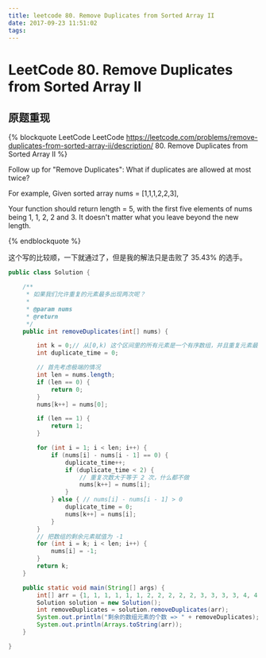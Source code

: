 ```yaml
---
title: leetcode 80. Remove Duplicates from Sorted Array II
date: 2017-09-23 11:51:02
tags:
---
```



# LeetCode 80. Remove Duplicates from Sorted Array II

## 原题重现

{% blockquote LeetCode LeetCode https://leetcode.com/problems/remove-duplicates-from-sorted-array-ii/description/ 80. Remove Duplicates from Sorted Array II %}


Follow up for "Remove Duplicates":
What if duplicates are allowed at most twice?

For example,
Given sorted array nums = [1,1,1,2,2,3],

Your function should return length = 5, with the first five elements of nums being 1, 1, 2, 2 and 3. It doesn't matter what you leave beyond the new length.


{% endblockquote %}


这个写的比较顺，一下就通过了，但是我的解法只是击败了 35.43% 的选手。
```java
public class Solution {

    /**
     * 如果我们允许重复的元素最多出现两次呢？
     *
     * @param nums
     * @return
     */
    public int removeDuplicates(int[] nums) {

        int k = 0;// 从[0,k) 这个区间里的所有元素是一个有序数组，并且重复元素最多出现两次
        int duplicate_time = 0;

        // 首先考虑极端的情况
        int len = nums.length;
        if (len == 0) {
            return 0;
        }
        nums[k++] = nums[0];

        if (len == 1) {
            return 1;
        }

        for (int i = 1; i < len; i++) {
            if (nums[i] - nums[i - 1] == 0) {
                duplicate_time++;
                if (duplicate_time < 2) {
                    // 重复次数大于等于 2 次，什么都不做
                    nums[k++] = nums[i];
                }
            } else { // nums[i] - nums[i - 1] > 0
                duplicate_time = 0;
                nums[k++] = nums[i];
            }
        }
        // 把数组的剩余元素赋值为 -1
        for (int i = k; i < len; i++) {
            nums[i] = -1;
        }
        return k;
    }

    public static void main(String[] args) {
        int[] arr = {1, 1, 1, 1, 1, 1, 2, 2, 2, 2, 2, 3, 3, 3, 3, 4, 4, 4};
        Solution solution = new Solution();
        int removeDuplicates = solution.removeDuplicates(arr);
        System.out.println("剩余的数组元素的个数 => " + removeDuplicates);
        System.out.println(Arrays.toString(arr));
    }

}
```